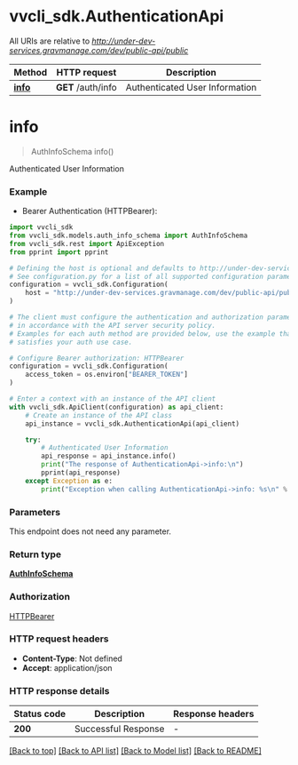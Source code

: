 # vvcli_sdk.AuthenticationApi

All URIs are relative to *http://under-dev-services.gravmanage.com/dev/public-api/public*

Method | HTTP request | Description
------------- | ------------- | -------------
[**info**](AuthenticationApi.md#info) | **GET** /auth/info | Authenticated User Information


# **info**
> AuthInfoSchema info()

Authenticated User Information

### Example

* Bearer Authentication (HTTPBearer):

```python
import vvcli_sdk
from vvcli_sdk.models.auth_info_schema import AuthInfoSchema
from vvcli_sdk.rest import ApiException
from pprint import pprint

# Defining the host is optional and defaults to http://under-dev-services.gravmanage.com/dev/public-api/public
# See configuration.py for a list of all supported configuration parameters.
configuration = vvcli_sdk.Configuration(
    host = "http://under-dev-services.gravmanage.com/dev/public-api/public"
)

# The client must configure the authentication and authorization parameters
# in accordance with the API server security policy.
# Examples for each auth method are provided below, use the example that
# satisfies your auth use case.

# Configure Bearer authorization: HTTPBearer
configuration = vvcli_sdk.Configuration(
    access_token = os.environ["BEARER_TOKEN"]
)

# Enter a context with an instance of the API client
with vvcli_sdk.ApiClient(configuration) as api_client:
    # Create an instance of the API class
    api_instance = vvcli_sdk.AuthenticationApi(api_client)

    try:
        # Authenticated User Information
        api_response = api_instance.info()
        print("The response of AuthenticationApi->info:\n")
        pprint(api_response)
    except Exception as e:
        print("Exception when calling AuthenticationApi->info: %s\n" % e)
```



### Parameters

This endpoint does not need any parameter.

### Return type

[**AuthInfoSchema**](AuthInfoSchema.md)

### Authorization

[HTTPBearer](../README.md#HTTPBearer)

### HTTP request headers

 - **Content-Type**: Not defined
 - **Accept**: application/json

### HTTP response details

| Status code | Description | Response headers |
|-------------|-------------|------------------|
**200** | Successful Response |  -  |

[[Back to top]](#) [[Back to API list]](../README.md#documentation-for-api-endpoints) [[Back to Model list]](../README.md#documentation-for-models) [[Back to README]](../README.md)

